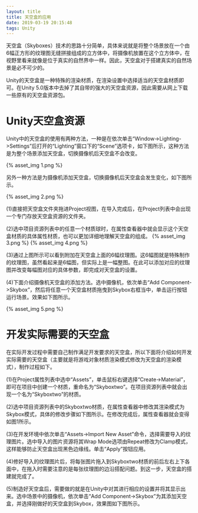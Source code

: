 ```yaml
---
layout: title
title: 天空盒的应用
date: 2019-03-19 20:15:48
tags: Unity
---
```

天空盒（Skyboxes）技术的思路十分简单，具体来说就是将整个场景放在一个由6幅正方形的纹理图无缝拼接组成的立方体中，将摄像机放置在这个立方体中，在视野里看来就像是位于真实的自然界中一样。因此，天空盒对于搭建真实的自然场景是必不可少的。

<!--more-->

Unity的天空盒是一种特殊的渲染材质，在渲染设置中选择适当的天空盒材质即可。在Unity 5.0版本中去掉了其自带的强大的天空盒资源，因此需要从网上下载一些原有的天空盒资源包。

# Unity天空盒资源
Unity中的天空盒的使用有两种方法，一种是在依次单击“Window->Lighting->Settings”后打开的“Lighting”窗口下的“Scene”选项卡，如下图所示，这种方法是为整个场景添加天空盒，切换摄像机后天空盒不会改变。

{% asset_img 1.png %}

另外一种方法是为摄像机添加天空盒，切换摄像机后天空盒会发生变化，如下图所示。

{% asset_img 2.png %}

(1)直接把天空盒文件夹拖进Project视图，在导入完成后，在Project列表中会出现一个专门存放天空盒资源的文件夹。

(2)选中项目资源列表中的任意一个材质球时，在属性查看器中就会显示这个天空盒材质的具体属性材质，也可以更加详细地理解天空盒的组成。
{% asset_img 3.png %}
{% asset_img 4.png %}

(3)通过上图所示可以看到附加在天空盒上面的6幅纹理图。这6幅图就是特殊制作的纹理图，虽然看起来是6幅图，但实际上是一幅整图。在此可以添加对应的纹理图并改变每幅图对应的具体参数，即完成对天空盒的设置。

(4)下面介绍摄像机天空盒的添加方法。选中摄像机，依次单击“Add Component->Skybox”，然后将任意一个天空盒材质拖曳到Skybox右框当中，单击运行按钮运行场景。效果如下图所示。

{% asset_img 5.png %}

# 开发实际需要的天空盒
在实际开发过程中需要自己制作满足开发要求的天空盒，所以下面将介绍如何开发实际需要的天空盒（主要就是将游戏对象材质渲染模式修改为天空盒的渲染模式），制作过程如下。
	
(1)在Project属性列表中选中“Assets”，单击鼠标右键选择“Create->Material”，即可在项目中创建一个材质，重命名为“Skyboxtwo”。在项目资源列表中就会出现一个名为“Skyboxtwo”的材质。

(2)选中项目资源列表中的Skyboxtwo材质，在属性查看器中修改其渲染模式为Skybox模式，具体的修改步骤如下图所示。在修改完成后，属性查看器就会变得如图1所示。

(3)在开发环境中依次单击“Assets->Import New Asset”命令，选择需要导入的纹理图片。选中导入的图片资源将其Wrap Mode选项由Repeat修改为Clamp模式，这样能够防止天空盒出现黑色边缘线。单击“Apply”按钮应用。

(4)修好导入的纹理图片后，将每张图片拖入到Skyboxtwo材质的前后左右上下各面中，在拖入时需要注意的是每张纹理图的边沿搭配问题。到这一步，天空盒的搭建就完成了。

(5)制造好天空盒后，需要做的就是在Unity中对其进行相应的设置并将其显示出来。选中场景中的摄像机，依次单击“Add Component->Skybox”为其添加天空盒，并选择刚做好的天空盒到Skybox，效果图如下图所示。